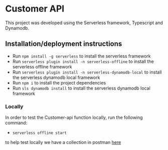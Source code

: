 # Customer API 


This project was developed using the Serverless framework, Typescript and Dynamodb.

## Installation/deployment instructions

- Run `npm install -g serverless` to install the serverless framework
- Run `serverless plugin install -n serverless-offline` to install the serverless offline framework
- Run `serverless plugin install -n serverless-dynamodb-local` to install the serverless dynamodb local framework
- Run `npm i` to install the project dependencies
- Run `sls dynamodb install` to install the serverless dynamodb local framework

### Locally

In order to test the Customer-api function locally, run the following command:

- `serverless offline start`

to help test locally we have a collection in postman [here](Customer-api.postman_collection.json)

